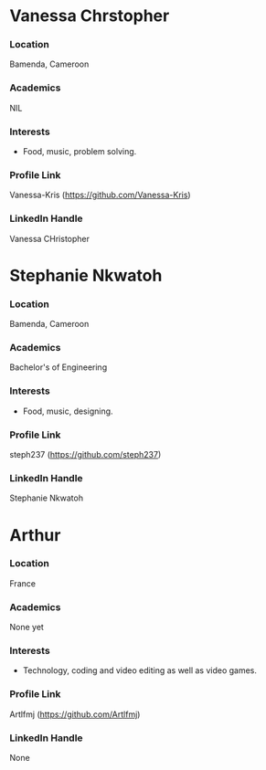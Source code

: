 # Vanessa Chrstopher

### Location

Bamenda, Cameroon

### Academics

NIL

### Interests

- Food, music, problem solving.


### Profile Link

Vanessa-Kris (https://github.com/Vanessa-Kris)

### LinkedIn Handle

Vanessa CHristopher

# Stephanie Nkwatoh

### Location

Bamenda, Cameroon

### Academics

Bachelor's of Engineering

### Interests

- Food, music, designing.


### Profile Link

steph237 (https://github.com/steph237)

### LinkedIn Handle

Stephanie Nkwatoh


# Arthur

### Location

France

### Academics

None yet

### Interests

- Technology, coding and video editing as well as video games.


### Profile Link

Artlfmj (https://github.com/Artlfmj)

### LinkedIn Handle

None
